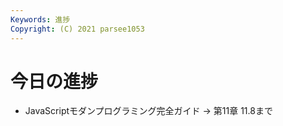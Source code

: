 ```yaml
---
Keywords: 進捗
Copyright: (C) 2021 parsee1053
---
```


# 今日の進捗
* JavaScriptモダンプログラミング完全ガイド → 第11章 11.8まで
